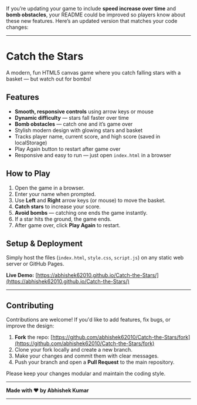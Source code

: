 If you’re updating your game to include **speed increase over time** and **bomb obstacles**, your README could be improved so players know about these new features.
Here’s an updated version that matches your code changes:

---

# Catch the Stars

A modern, fun HTML5 canvas game where you catch falling stars with a basket — but watch out for bombs!

## Features

* **Smooth, responsive controls** using arrow keys or mouse
* **Dynamic difficulty** — stars fall faster over time
* **Bomb obstacles** — catch one and it’s game over
* Stylish modern design with glowing stars and basket
* Tracks player name, current score, and high score (saved in localStorage)
* Play Again button to restart after game over
* Responsive and easy to run — just open `index.html` in a browser

## How to Play

1. Open the game in a browser.
2. Enter your name when prompted.
3. Use **Left** and **Right** arrow keys (or mouse) to move the basket.
4. **Catch stars** to increase your score.
5. **Avoid bombs** — catching one ends the game instantly.
6. If a star hits the ground, the game ends.
7. After game over, click **Play Again** to restart.

## Setup & Deployment

Simply host the files (`index.html`, `style.css`, `script.js`) on any static web server or GitHub Pages.

**Live Demo:**
[https://abhishek62010.github.io/Catch-the-Stars/](https://abhishek62010.github.io/Catch-the-Stars/)

---

## Contributing

Contributions are welcome! If you'd like to add features, fix bugs, or improve the design:

1. **Fork** the repo: [https://github.com/abhishek62010/Catch-the-Stars/fork](https://github.com/abhishek62010/Catch-the-Stars/fork)
2. Clone your fork locally and create a new branch.
3. Make your changes and commit them with clear messages.
4. Push your branch and open a **Pull Request** to the main repository.

Please keep your changes modular and maintain the coding style.

---

**Made with ❤️ by Abhishek Kumar**

---


